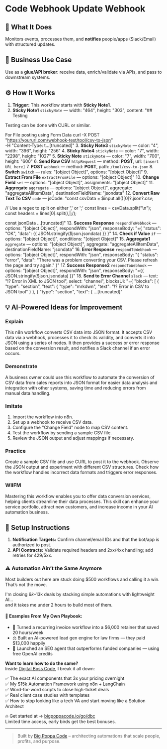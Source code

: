# Code Webhook Update Webhook
  ## 🚀 What It Does
  Monitors events, processes them, and **notifies** people/apps (Slack/Email) with structured updates.
  
  ## 💼 Business Use Case
  Use as a **glue/API broker**: receive data, enrich/validate via APIs, and pass to downstream systems.
  
  ## ⚙️ How It Works
  1. **Trigger:** This workflow starts with **Sticky Note1**.
  2. **Sticky Note1** `stickyNote` — width: "464", height: "303", content: "## Testing 

Testing can be done with CURL or similar.

For File posting using Form Data
curl -X POST "https://yoururl.com/webhook-test/tool/csv-to-json" \
     -H "Content-Type: t…[truncated]"
3. **Sticky Note3** `stickyNote` — color: "4", width: "396", height: "256"
4. **Sticky Note4** `stickyNote` — color: "7", width: "2298", height: "1027"
5. **Sticky Note** `stickyNote` — color: "7", width: "700", height: "600"
6. **Send Raw CSV** `httpRequest` — method: **POST**, url: `[insert URL here]`
7. **POST** `webhook` — method: **POST**, path: `/tool/csv-to-json`
8. **Switch** `switch` — rules: "[object Object]", options: "[object Object]"
9. **Extract From File** `extractFromFile` — options: "[object Object]"
10. **Change Field** `set` — options: "[object Object]", assignments: "[object Object]"
11. **Aggregate** `aggregate` — options: "[object Object]", aggregate: "aggregateAllItemData", destinationFieldName: "jsondata"
12. **Convert Raw Text To CSV** `code` — jsCode: "const csvData = $input.all()[0]?.json?.csv;

// Use a regex to split on either ',' or ';'
const lines = csvData.split("\n");
const headers = lines[0].split(/,|;/);

const jsonData …[truncated]"
13. **Success Response** `respondToWebhook` — options: "[object Object]", respondWith: "json", responseBody: "={
  "status": "OK",
  "data": {{ JSON.stringify($json.jsondata) }}
}"
14. **Check if Value** `if` — options: "[object Object]", conditions: "[object Object]"
15. **Aggregate1** `aggregate` — options: "[object Object]", aggregate: "aggregateAllItemData", destinationFieldName: "jsondata"
16. **Error Response** `respondToWebhook` — options: "[object Object]", respondWith: "json", responseBody: "{
  "status": "error",
  "data": "There was a problem converting your CSV. Please refresh the page and try again."
}"
17. **Success Response2** `respondToWebhook` — options: "[object Object]", respondWith: "json", responseBody: "={{ JSON.stringify($json.jsondata) }}"
18. **Send to Error Channel** `slack` — text: ":interrobang: Error in XML to JSON tool", select: "channel", blocksUi: "={
	"blocks": [
{
			"type": "section",
			"text": {
				"type": "mrkdwn",
				"text": ":interrobang: Error in CSV to JSON tool"
			}
		},
		{
			"type": "section",
			"text": {
		…[truncated]"
  
  ## 💡 AI-Powered Ideas for Improvement
  ### Explain
This n8n workflow converts CSV data into JSON format. It accepts CSV data via a webhook, processes it to check its validity, and converts it into JSON using a series of nodes. It then provides a success or error response based on the conversion result, and notifies a Slack channel if an error occurs.

### Demonstrate
A business owner could use this workflow to automate the conversion of CSV data from sales reports into JSON format for easier data analysis and integration with other systems, saving time and reducing errors from manual data handling.

### Imitate
1. Import the workflow into n8n.
2. Set up a webhook to receive CSV data.
3. Configure the "Change Field" node to map CSV content.
4. Test the workflow by sending a sample CSV file.
5. Review the JSON output and adjust mappings if necessary.

### Practice
Create a sample CSV file and use CURL to post it to the webhook. Observe the JSON output and experiment with different CSV structures. Check how the workflow handles incorrect data formats and triggers error responses.

### WIIFM
Mastering this workflow enables you to offer data conversion services, helping clients streamline their data processes. This skill can enhance your service portfolio, attract new customers, and increase income in your AI automation business.
  
  ## 🔧 Setup Instructions
  1. **Notification Targets:** Confirm channel/email IDs and that the bot/app is authorized to post.
2. **API Contracts:** Validate required headers and 2xx/4xx handling; add retries for 429/5xx.
  
### ⚠️ Automation Ain’t the Same Anymore

Most builders out here are stuck doing $500 workflows and calling it a win.  
That’s not the move.  

I'm closing $6k–$13k deals by stacking simple automations with lightweight AI...  
and it takes me under 2 hours to build most of them.

#### 🧠 Examples From My Own Playbook:
- 🔁 Turned a recurring invoice workflow into a $6,000 retainer that saved 20 hours/week  
- ⚖️ Built an AI-powered lead gen engine for law firms — they paid $13,000 happily  
- 🚀 Launched an SEO agent that outperforms funded companies — using free OpenAI credits  

**Want to learn how to do the same?**  
Inside [Digital Boss Code](https://bigpoppacode.io/go/dbc), I break it all down:

✅ The exact AI components that 3x your pricing overnight  
✅ My $15k Automation Framework using n8n + LangChain  
✅ Word-for-word scripts to close high-ticket deals  
✅ Real client case studies with templates  
✅ How to stop looking like a tech VA and start moving like a Solution Architect  

🔥 Get started at → [bigpoppacode.io/go/dbc](https://bigpoppacode.io/go/dbc)  
Limited time access, early birds get the best bonuses.

---
> Built by [Big Poppa Code](https://bigpoppacode.io) – architecting automations that scale people, profits, and purpose.
  